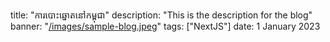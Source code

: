 title: "ការបោះ​ឆ្នោត​នៅ​កម្ពុជា"
description: "This is the description for the blog"
banner: "[/images/sample-blog.jpeg](https://i.imgur.com/Jl9FM83.jpg)"
tags: ["NextJS"]
date: 1 January 2023
